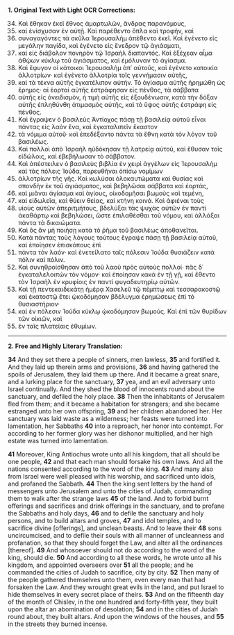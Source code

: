 **1. Original Text with Light OCR Corrections:**

34. Καὶ ἔθηκαν ἐκεῖ ἔθνος ἁμαρτωλῶν, ἄνδρας παρανόμους,
35. καὶ ἐνίσχυσαν ἐν αὐτῇ. Καὶ παρέθεντο ὅπλα καὶ τροφήν, καὶ
36. συναγαγόντες τὰ σκῦλα Ἰερουσαλὴμ ἀπέθεντο ἐκεῖ. Καὶ ἐγένετο εἰς μεγάλην παγίδα, καὶ ἐγένετο εἰς ἔνεδρον τῷ ἁγιάσματι,
37. καὶ εἰς διάβολον πονηρὸν τῷ Ἰσραὴλ διαπαντός. Καὶ ἐξέχεαν αἷμα ἀθῴων κύκλῳ τοῦ ἁγιάσματος, καὶ ἐμόλυναν τὸ ἁγίασμα.
38. Καὶ ἔφυγον οἱ κάτοικοι Ἰερουσαλὴμ ἀπ᾿ αὐτοῦς, καὶ ἐγένετο κατοικία ἀλλοτρίων· καὶ ἐγένετο ἀλλοτρία τοῖς γεννήμασιν αὐτῆς,
39. καὶ τὰ τέκνα αὐτῆς ἐγκατέλιπον αὐτήν. Τὸ ἁγίασμα αὐτῆς ἠρημώθη ὡς ἔρημος· αἱ ἑορταὶ αὐτῆς ἐστράφησαν εἰς πένθος, τὰ σάββατα
40. αὐτῆς εἰς ὀνειδισμόν, ἡ τιμὴ αὐτῆς εἰς ἐξουδένωσιν, κατὰ τὴν δόξαν αὐτῆς ἐπληθύνθη ἀτιμασμὸς αὐτῆς, καὶ τὸ ὕψος αὐτῆς ἐστράφη εἰς πένθος.
41. Καὶ ἔγραψεν ὁ βασιλεὺς Ἀντίοχος πάσῃ τῇ βασιλείᾳ αὐτοῦ εἶναι πάντας εἰς λαὸν ἕνα, καὶ ἐγκαταλιπεῖν ἕκαστον
42. τὰ νόμιμα αὐτοῦ· καὶ ἐπεδέξαντο πάντα τὰ ἔθνη κατὰ τὸν λόγον τοῦ βασιλέως.
43. Καὶ πολλοὶ ἀπὸ Ἰσραὴλ ηὐδόκησαν τῇ λατρείᾳ αὐτοῦ, καὶ ἔθυσαν τοῖς εἰδώλοις, καὶ ἐβεβήλωσαν τὸ σάββατον.
44. Καὶ ἀπέστειλεν ὁ βασιλεὺς βιβλία ἐν χειρὶ ἀγγέλων εἰς Ἱερουσαλὴμ καὶ τὰς πόλεις Ἰούδα, πορευθῆναι ὀπίσω νομίμων
45. ἀλλοτρίων τῆς γῆς. Καὶ κωλύσαι ὁλοκαυτώματα καὶ θυσίας καὶ σπονδὴν ἐκ τοῦ ἁγιάσματος, καὶ βεβηλῶσαι σάββατα καὶ ἑορτάς,
46. καὶ μιᾶναι ἁγίασμα καὶ ἁγίους, οἰκοδομῆσαι βωμοὺς καὶ τεμένη,
47. καὶ εἰδωλεῖα, καὶ θύειν θείας, καὶ κτήνη κοινά. Καὶ ἀφιέναι τοὺς
48. υἱοὺς αὐτῶν ἀπεριτμήτους, βδελύξαι τὰς ψυχὰς αὐτῶν ἐν παντὶ ἀκαθάρτῳ καὶ βεβηλώσει, ὥστε ἐπιλαθέσθαι τοῦ νόμου, καὶ ἀλλάξαι πάντα τὰ δικαιώματα.
49. Καὶ ὃς ἂν μὴ ποιήσῃ κατὰ τὸ ῥῆμα τοῦ βασιλέως ἀποθανεῖται.
50. Κατὰ πάντας τοὺς λόγους τούτους ἔγραψε πάσῃ τῇ βασιλείᾳ αὐτοῦ, καὶ ἐποίησεν ἐπισκόπους ἐπὶ
51. πάντα τὸν λαόν· καὶ ἐνετείλατο ταῖς πόλεσιν Ἰούδα θυσιάζειν κατὰ πόλιν καὶ πόλιν.
52. Καὶ συνηθροίσθησαν ἀπὸ τοῦ λαοῦ πρὸς αὐτοὺς πολλοί· πᾶς δ᾽ ἐγκαταλελοιπὼν τὸν νόμον· καὶ ἐποίησαν κακὰ ἐν τῇ γῇ, καὶ ἔθεντο τὸν Ἰσραὴλ ἐν κρυφίοις ἐν παντὶ φυγαδευτηρίῳ αὐτῶν.
53. Καὶ τῇ πεντεκαιδεκάτῃ ἡμέρᾳ Χασελεῦ τῷ πέμπτῳ καὶ τεσσαρακοστῷ καὶ ἑκατοστῷ ἔτει ᾠκοδόμησαν βδέλυγμα ἐρημώσεως ἐπὶ τὸ θυσιαστήριον·
54. καὶ ἐν πόλεσιν Ἰούδα κύκλῳ ᾠκοδόμησαν βωμούς. Καὶ ἐπὶ τῶν θυρίδων τῶν οἰκιῶν, καὶ
55. ἐν ταῖς πλατείαις ἐθυμίων.

---

**2. Free and Highly Literary Translation:**

**34** And they set there a people of sinners, men lawless,
**35** and fortified it. And they laid up therein arms and provisions,
**36** and having gathered the spoils of Jerusalem, they laid them up there. And it became a great snare, and a lurking place for the sanctuary,
**37** yea, and an evil adversary unto Israel continually. And they shed the blood of innocents round about the sanctuary, and defiled the holy place.
**38** Then the inhabitants of Jerusalem fled from them; and it became a habitation for strangers; and she became estranged unto her own offspring,
**39** and her children abandoned her. Her sanctuary was laid waste as a wilderness; her feasts were turned into lamentation, her Sabbaths
**40** into a reproach, her honor into contempt. For according to her former glory was her dishonor multiplied, and her high estate was turned into lamentation.

**41** Moreover, King Antiochus wrote unto all his kingdom, that all should be one people,
**42** and that each man should forsake his own laws. And all the nations consented according to the word of the king.
**43** And many also from Israel were well pleased with his worship, and sacrificed unto idols, and profaned the Sabbath.
**44** Then the king sent letters by the hand of messengers unto Jerusalem and unto the cities of Judah, commanding them to walk after the strange laws
**45** of the land. And to forbid burnt offerings and sacrifices and drink offerings in the sanctuary, and to profane the Sabbaths and holy days,
**46** and to defile the sanctuary and holy persons, and to build altars and groves,
**47** and idol temples, and to sacrifice divine [offerings], and unclean beasts. And to leave their
**48** sons uncircumcised, and to defile their souls with all manner of uncleanness and profanation, so that they should forget the Law, and alter all the ordinances [thereof].
**49** And whosoever should not do according to the word of the king, should die.
**50** And according to all these words, he wrote unto all his kingdom, and appointed overseers over
**51** all the people; and he commanded the cities of Judah to sacrifice, city by city.
**52** Then many of the people gathered themselves unto them, even every man that had forsaken the Law. And they wrought great evils in the land, and put Israel to hide themselves in every secret place of theirs.
**53** And on the fifteenth day of the month of Chislev, in the one hundred and forty-fifth year, they built upon the altar an abomination of desolation;
**54** and in the cities of Judah round about, they built altars. And upon the windows of the houses, and
**55** in the streets they burned incense.